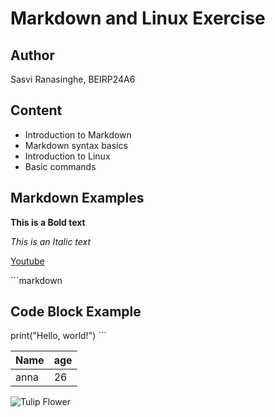 # Markdown and Linux Exercise

## Author

Sasvi Ranasinghe, BEIRP24A6

## Content

- Introduction to Markdown
- Markdown syntax basics
- Introduction to Linux
- Basic commands

## Markdown Examples

**This is a Bold text**

*This is an Italic text*

[Youtube](https://youtube.com)

\`\`\`markdown
## Code Block Example
print("Hello, world!")
\`\`\`

| Name | age |
|------|-----|
| anna | 26  |

![Tulip Flower](https://i.pinimg.com/736x/f3/61/b4/f361b417f84eceb74312e69aeb984272.jpg)


